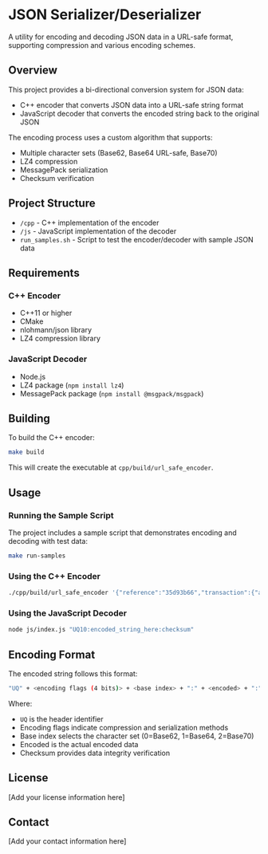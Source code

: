 # JSON Serializer/Deserializer

A utility for encoding and decoding JSON data in a URL-safe format, supporting compression and various encoding schemes.

## Overview

This project provides a bi-directional conversion system for JSON data:

- C++ encoder that converts JSON data into a URL-safe string format
- JavaScript decoder that converts the encoded string back to the original JSON

The encoding process uses a custom algorithm that supports:

- Multiple character sets (Base62, Base64 URL-safe, Base70)
- LZ4 compression
- MessagePack serialization
- Checksum verification

## Project Structure

- `/cpp` - C++ implementation of the encoder
- `/js` - JavaScript implementation of the decoder
- `run_samples.sh` - Script to test the encoder/decoder with sample JSON data

## Requirements

### C++ Encoder

- C++11 or higher
- CMake
- nlohmann/json library
- LZ4 compression library

### JavaScript Decoder

- Node.js
- LZ4 package (`npm install lz4`)
- MessagePack package (`npm install @msgpack/msgpack`)

## Building

To build the C++ encoder:

```bash
make build
```

This will create the executable at `cpp/build/url_safe_encoder`.

## Usage

### Running the Sample Script

The project includes a sample script that demonstrates encoding and decoding with test data:

```bash
make run-samples
```

### Using the C++ Encoder

```bash
./cpp/build/url_safe_encoder '{"reference":"35d93b66","transaction":{"amount":"339","currencyCode":"USD"}}'
```

### Using the JavaScript Decoder

```bash
node js/index.js "UQ10:encoded_string_here:checksum"
```

## Encoding Format

The encoded string follows this format:

```sh
"UQ" + <encoding flags (4 bits)> + <base index> + ":" + <encoded> + ":" + <checksum>
```

Where:

- `UQ` is the header identifier
- Encoding flags indicate compression and serialization methods
- Base index selects the character set (0=Base62, 1=Base64, 2=Base70)
- Encoded is the actual encoded data
- Checksum provides data integrity verification

## License

[Add your license information here]

## Contact

[Add your contact information here]
